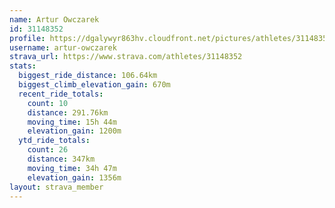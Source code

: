 ```yaml
---
name: Artur Owczarek
id: 31148352
profile: https://dgalywyr863hv.cloudfront.net/pictures/athletes/31148352/15906846/1/large.jpg
username: artur-owczarek
strava_url: https://www.strava.com/athletes/31148352
stats:
  biggest_ride_distance: 106.64km
  biggest_climb_elevation_gain: 670m
  recent_ride_totals:
    count: 10
    distance: 291.76km
    moving_time: 15h 44m
    elevation_gain: 1200m
  ytd_ride_totals:
    count: 26
    distance: 347km
    moving_time: 34h 47m
    elevation_gain: 1356m
layout: strava_member
--- 
```

